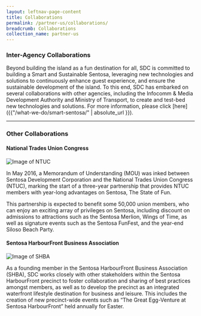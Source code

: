 ```yaml
---
layout: leftnav-page-content
title: Collaborations
permalink: /partner-us/collaborations/
breadcrumb: Collaborations
collection_name: partner-us
---
```


### **Inter-Agency Collaborations**

Beyond building the island as a fun destination for all, SDC is committed to building a Smart and Sustainable Sentosa, leveraging new technologies and solutions to continuously enhance guest experience, and ensure the sustainable development of the island. To this end, SDC has embarked on several collaborations with other agencies, including the Infocomm & Media Development Authority and Ministry of Transport, to create and test-bed new technologies and solutions. For more information, please click [here]({{"/what-we-do/smart-sentosa/" | absolute_url }}).

---
### **Other Collaborations**

#### **National Trades Union Congress**

![Image of NTUC]({{site.baseurl}}/images/partner-us/collaborations/partnership-ntuc.jpg)

In May 2016, a Memorandum of Understanding (MOU) was inked between Sentosa Development Corporation and the National Trades Union Congress (NTUC), marking the start of a three-year partnership that provides NTUC members with year-long advantages on Sentosa, The State of Fun. 

This partnership is expected to benefit some 50,000 union members, who can enjoy an exciting array of privileges on Sentosa, including discount on admissions to attractions such as the Sentosa Merlion, Wings of Time, as well as signature events such as the Sentosa FunFest, and the year-end Siloso Beach Party. 

#### **Sentosa HarbourFront Business Association**

![Image of SHBA]({{site.baseurl}}/images/partner-us/collaborations/partnership-Sentosa-Harbourfront-Business-Association.jpg)

As a founding member in the Sentosa HarbourFront Business Association (SHBA), SDC works closely with other stakeholders within the Sentosa HarbourFront precinct to foster collaboration and sharing of best practices amongst members, as well as to develop the precinct as an integrated waterfront lifestyle destination for business and leisure. This includes the creation of new precinct-wide events such as “The Great Egg-Venture at Sentosa HarbourFront” held annually for Easter. 
